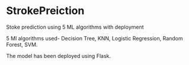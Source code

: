 # StrokePreiction
Stoke prediction using 5 ML algorithms with deployment

5 Ml algorithms used- Decision Tree, KNN, Logistic Regression, Random Forest, SVM.

The model has been deployed using Flask.
